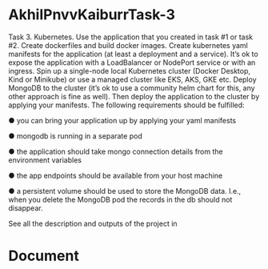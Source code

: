 # AkhilPnvvKaiburrTask-3
Task 3. Kubernetes.
Use the application that you created in task #1 or task #2. Create dockerfiles and build docker
images. Create kubernetes yaml manifests for the application (at least a deployment and a
service). It’s ok to expose the application with a LoadBalancer or NodePort service or with an
ingress. Spin up a single-node local Kubernetes cluster (Docker Desktop, Kind or Minikube) or
use a managed cluster like EKS, AKS, GKE etc. Deploy MongoDB to the cluster (it’s ok to use a
community helm chart for this, any other approach is fine as well). Then deploy the application
to the cluster by applying your manifests. The following requirements should be fulfilled:

● you can bring your application up by applying your yaml manifests

● mongodb is running in a separate pod

● the application should take mongo connection details from the environment variables

● the app endpoints should be available from your host machine

● a persistent volume should be used to store the MongoDB data. I.e., when you delete
the MongoDB pod the records in the db should not disappear.

See all the description and outputs of the project in
# Document
